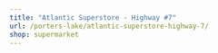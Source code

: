 ```yaml
---
title: "Atlantic Superstore - Highway #7"
url: /porters-lake/atlantic-superstore-highway-7/
shop: supermarket
---
```

